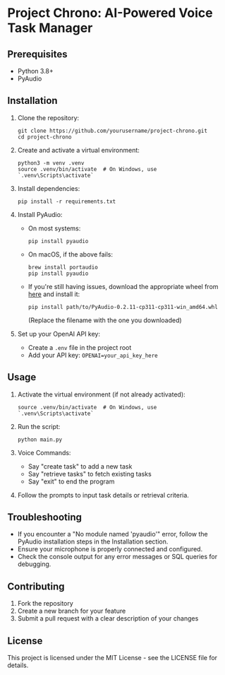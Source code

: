 # Project Chrono: AI-Powered Voice Task Manager

## Prerequisites

- Python 3.8+
- PyAudio

## Installation

1. Clone the repository:

   ```
   git clone https://github.com/yourusername/project-chrono.git
   cd project-chrono
   ```

2. Create and activate a virtual environment:

   ```
   python3 -m venv .venv
   source .venv/bin/activate  # On Windows, use `.venv\Scripts\activate`
   ```

3. Install dependencies:

   ```
   pip install -r requirements.txt
   ```

4. Install PyAudio:

   - On most systems:
     ```
     pip install pyaudio
     ```
   - On macOS, if the above fails:
     ```
     brew install portaudio
     pip install pyaudio
     ```
   - If you're still having issues, download the appropriate wheel from [here](https://www.lfd.uci.edu/~gohlke/pythonlibs/#pyaudio) and install it:
     ```
     pip install path/to/PyAudio-0.2.11-cp311-cp311-win_amd64.whl
     ```
     (Replace the filename with the one you downloaded)

5. Set up your OpenAI API key:
   - Create a `.env` file in the project root
   - Add your API key: `OPENAI=your_api_key_here`

## Usage

1. Activate the virtual environment (if not already activated):

   ```
   source .venv/bin/activate  # On Windows, use `.venv\Scripts\activate`
   ```

2. Run the script:

   ```
   python main.py
   ```

3. Voice Commands:

   - Say "create task" to add a new task
   - Say "retrieve tasks" to fetch existing tasks
   - Say "exit" to end the program

4. Follow the prompts to input task details or retrieval criteria.

## Troubleshooting

- If you encounter a "No module named 'pyaudio'" error, follow the PyAudio installation steps in the Installation section.
- Ensure your microphone is properly connected and configured.
- Check the console output for any error messages or SQL queries for debugging.

## Contributing

1. Fork the repository
2. Create a new branch for your feature
3. Submit a pull request with a clear description of your changes

## License

This project is licensed under the MIT License - see the LICENSE file for details.
